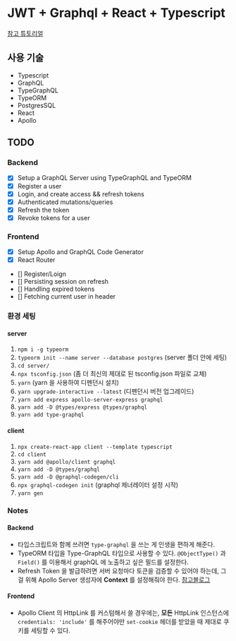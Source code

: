 # JWT + Graphql + React + Typescript

[참고 튜토리얼](https://youtu.be/25GS0MLT8JU)

## 사용 기술
- Typescript
- GraphQL
- TypeGraphQL
- TypeORM
- PostgresSQL
- React
- Apollo

## TODO
### Backend
- [x] Setup a GraphQL Server using TypeGraphQL and TypeORM
- [x] Register a user
- [x] Login, and create access && refresh tokens
- [x] Authenticated mutations/queries
- [x] Refresh the token
- [x] Revoke tokens for a user

### Frontend
- [x] Setup Apollo and GraphQL Code Generator
- [x] React Router
- [] Register/Loign
- [] Persisting session on refresh
- [] Handling expired tokens
- [] Fetching current user in header

### 환경 세팅
#### server
1. `npm i -g typeorm`
2. `typeorm init --name server --database postgres` (server 폴더 안에 세팅)
3. `cd server/`
4. `npx tsconfig.json` (좀 더 최신의 제대로 된 tsconfig.json 파일로 교체)
5. `yarn` (yarn 을 사용하여 디펜던시 설치)
6. `yarn upgrade-interactive --latest` (디펜던시 버전 업그레이드)
7. `yarn add express apollo-server-express graphql`
8. `yarn add -D @types/express @types/graphql`
9. `yarn add type-graphql`

#### client
1. `npx create-react-app client --template typescript`
2. `cd client`
3. `yarn add @apollo/client graphql`
4. `yarn add -D @types/graphql`
5. `yarn add -D @graphql-codegen/cli`
6. `npx graphql-codegen init` (graphql 제너레이터 설정 시작)
7. `yarn gen`

### Notes

#### Backend
- 타입스크립트와 함께 쓰려면 `type-graphql` 을 쓰는 게 인생을 편하게 해준다.
- TypeORM 타입을 Type-GraphQL 타입으로 사용할 수 있다. `@ObjectType()` 과 `Field()` 를 이용해서 graphQL 에 노출하고 싶은 필드를 설정한다.
- Refresh Token 을 발급하려면 서버 요청마다 토큰을 검증할 수 있어야 하는데, 그걸 위해 Apollo Server 생성자에 **Context** 를 설정해줘야 한다. [참고블로그](https://www.daleseo.com/graphql-apollo-server-auth/)

#### Frontend
- Apollo Client 의 HttpLink 를 커스텀해서 쓸 경우에는, **모든** HttpLink 인스턴스에 `credentials: 'include'` 를 해주어야만 `set-cookie` 헤더를 받았을 때 제대로 쿠키를 세팅할 수 있다.